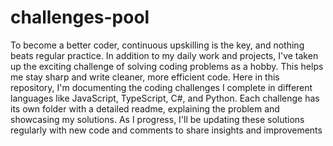 # challenges-pool
To become a better coder, continuous upskilling is the key, and nothing beats regular practice. In addition to my daily work and projects, I've taken up the exciting challenge of solving coding problems as a hobby. This helps me stay sharp and write cleaner, more efficient code. Here in this repository, I'm documenting the coding challenges I complete in different languages like JavaScript, TypeScript, C#, and Python. Each challenge has its own folder with a detailed readme, explaining the problem and showcasing my solutions. As I progress, I'll be updating these solutions regularly with new code and comments to share insights and improvements
